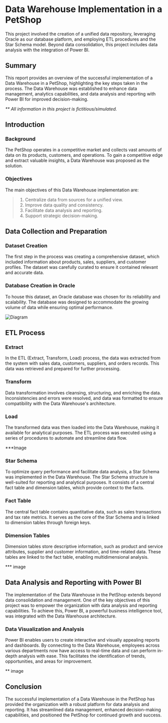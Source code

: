 # Data Warehouse Implementation in a PetShop
This project involved the creation of a unified data repository, leveraging Oracle as our database platform, and employing ETL procedures and the Star Schema model. Beyond data consolidation, this project includes data analysis with the integration of Power BI.

## Summary

This report provides an overview of the successful implementation of a Data Warehouse in a PetShop, highlighting the key steps taken in the process. The Data Warehouse was established to enhance data management, analytics capabilities, and data analysis and reporting with Power BI for improved decision-making.

_** All information in this project is fictitious/simulated._

## Introduction

### Background

The PetShop operates in a competitive market and collects vast amounts of data on its products, customers, and operations. To gain a competitive edge and extract valuable insights, a Data Warehouse was proposed as the solution.

### Objectives

The main objectives of this Data Warehouse implementation are:

> 1. Centralize data from sources for a unified view.
> 2. Improve data quality and consistency.
> 3. Facilitate data analysis and reporting.
> 4. Support strategic decision-making.

## Data Collection and Preparation

### Dataset Creation

The first step in the process was creating a comprehensive dataset, which included information about products, sales, suppliers, and customer profiles. The dataset was carefully curated to ensure it contained relevant and accurate data.

### Database Creation in Oracle

To house this dataset, an Oracle database was chosen for its reliability and scalability. The database was designed to accommodate the growing volume of data while ensuring optimal performance.



![Diagram](https://github.com/users/sivilopes/projects/1/assets/122314693/cebade59-70a5-4f1b-a6e8-40f93182920f)



## ETL Process

### Extract

In the ETL (Extract, Transform, Load) process, the data was extracted from the system with sales data, customers, suppliers, and orders records. This data was retrieved and prepared for further processing.

### Transform

Data transformation involves cleansing, structuring, and enriching the data. Inconsistencies and errors were resolved, and data was formatted to ensure compatibility with the Data Warehouse's architecture.

### Load

The transformed data was then loaded into the Data Warehouse, making it available for analytical purposes. The ETL process was executed using a series of procedures to automate and streamline data flow.

***Image

### Star Schema

To optimize query performance and facilitate data analysis, a Star Schema was implemented in the Data Warehouse. The Star Schema structure is well-suited for reporting and analytical purposes. It consists of a central fact table and dimension tables, which provide context to the facts.

### Fact Table

The central fact table contains quantitative data, such as sales transactions and tax rate metrics. It serves as the core of the Star Schema and is linked to dimension tables through foreign keys.

### Dimension Tables

Dimension tables store descriptive information, such as product and service attributes, supplier and customer information, and time-related data. These tables are linked to the fact table, enabling multidimensional analysis.

*** image

## Data Analysis and Reporting with Power BI

The implementation of the Data Warehouse in the PetShop extends beyond data consolidation and management. One of the key objectives of this project was to empower the organization with data analysis and reporting capabilities. To achieve this, Power BI, a powerful business intelligence tool, was integrated with the Data Warehouse architecture.

### Data Visualization and Analysis

Power BI enables users to create interactive and visually appealing reports and dashboards. By connecting to the Data Warehouse, employees across various departments now have access to real-time data and can perform in-depth analysis with ease. This facilitates the identification of trends, opportunities, and areas for improvement.

** image

## Conclusion

The successful implementation of a Data Warehouse in the PetShop has provided the organization with a robust platform for data analysis and reporting. It has streamlined data management, enhanced decision-making capabilities, and positioned the PetShop for continued growth and success.
